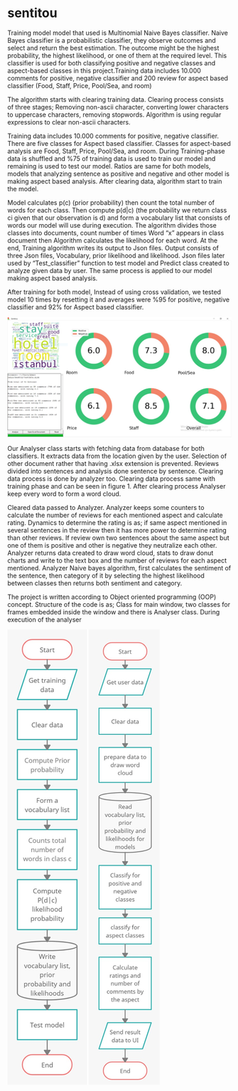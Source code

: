 # sentitou
Training model model that used is Multinomial Naive Bayes classifier. Naive Bayes classifier is a probabilistic classifier, they observe outcomes and select and return the best estimation. The outcome might be the highest probability, the highest likelihood, or one of them at the required level. This classifier is used for both classifying positive and negative classes and aspect-based classes in this project.Training data includes 10.000 comments for positive, negative classifier and 200 review for aspect based classifier (Food, Staff, Price, Pool/Sea, and room)

The algorithm starts with clearing training data. Clearing process consists of three stages; Removing non-ascii character, converting lower characters to uppercase characters, removing stopwords. Algorithm is using regular expressions to clear non-ascii characters.

Training data includes 10.000 comments for positive, negative classifier. There are five classes for Aspect based classifier. Classes for aspect-based analysis are Food, Staff, Price, Pool/Sea, and room. During Training-phase data is shuffled and %75 of training data is used to train our model and remaining is used to test our model. Ratios are same for both models, models that analyzing sentence as positive and negative and other model is making aspect based analysis. After clearing data, algorithm start to train the model.

Model calculates p(c) (prior probability) then count the total number of words for each class. Then compute p(d|c) (the probability we return class ci given that our observation is d) and form a vocabulary list that consists of words our model will use during execution.  The algorithm divides those classes into documents, count number of times Word “x” appears in class document then Algorithm calculates the likelihood for each word.  At the end, Training algorithm writes its output to Json files.  Output consists of three Json files, Vocabulary, prior likelihood and likelihood. Json files later used by “Test_classifier” function to test model and Predict class created to analyze given data by user. The same process is applied to our model making aspect based analysis.

After training for both model, Instead of using cross validation, we tested model 10 times by resetting it and averages were %95 for positive, negative classifier and 92% for Aspect based classifier.





![alt text](https://github.com/AhmetNSHN/sentitou/blob/master/UI.jpeg)





Our Analyser class starts with fetching data from database for both classifiers. It extracts data from the location given by the user. Selection of other document rather that having .xlsx extension is prevented. Reviews divided into sentences and analysis done sentence by sentence. Clearing data process is done by analyzer too. Clearing data process same with training phase and can be seen in figure 1. After clearing process Analyser keep every word to form a word cloud. 

Cleared data passed to Analyzer. Analyzer keeps some counters to calculate the number of reviews for each mentioned aspect and calculate rating. Dynamics to determine the rating is as; if same aspect mentioned in several sentences in the review then it has more power to determine rating than other reviews. If review own two sentences about the same aspect but one of them is positive and other is negative they neutralize each other. Analyzer returns data created to draw word cloud, stats to draw donut charts and write to the text box and the number of reviews for each aspect mentioned.
Analyzer Naive bayes algorithm, first calculates the sentiment of the sentence, then category of it by selecting the highest likelihood between classes then returns both sentiment and category.

The project is written according to Object oriented programming (OOP) concept. Structure of the code is as; Class for main window, two classes for frames embedded inside the window and there is Analyser class. During execution of the analyser

![alt text](https://github.com/AhmetNSHN/sentitou/blob/master/flowchart%20Training.jpeg) ![alt text](https://github.com/AhmetNSHN/sentitou/blob/master/flowchart%20analysing.jpeg)







